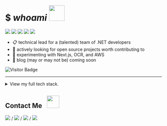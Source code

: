 # $ *whoami* <img src="https://mariajandersen.com/wp-content/uploads/2019/03/gladkunde_gif.gif" width="50">
<a href="#"><img src="https://img.shields.io/badge/Full%20Stack-Developer-white?style=flat-square"></a>
<a href="#"><img src="https://img.shields.io/badge/DevOps-Engineer-white?style=flat-square"></a>
<a href="#"><img src="https://img.shields.io/badge/Cloud%20Systems-Architect-white?style=flat-square"></a>
<a href="#"><img src="https://img.shields.io/badge/Open%20Source-Advocate-white?style=flat-square"></a>
<a href="#"><img src="https://img.shields.io/badge/Clean%20Code-Fanatic-white?style=flat-square"></a>

* :clipboard: technical lead for a (talented) team of .NET developers
* :seedling: actively looking for open source projects worth contributing to
* :telescope: experimenting with Next.js, OCR, and AWS
* :speech_balloon: blog (may or may not be) coming soon

![Visitor Badge](https://visitor-badge.laobi.icu/badge?page_id=brignano.brignano)

---

<details>
  <summary>View my full tech stack.</summary>
  
 <table>
  <tr>
   <td>syntax</td>
   <td>
    <img src="https://img.shields.io/badge/-JavaScript-F7DF1E?style=flat-square&logo=javascript&logoColor=black"/>
    <img src="https://img.shields.io/badge/-TypeScript-007ACC?style=flat-square&logo=typescript"/>
    <img src="https://img.shields.io/badge/-Python-3776AB?style=flat-square&logo=Python&logoColor=white"/>
    <img src="https://img.shields.io/badge/-C%20Sharp-00599C?style=flat-square&logo=c%20sharp"/>
    <img src="https://img.shields.io/badge/-.NET-5C2D91?style=flat-square&logo=.net"/>
    <img src="https://img.shields.io/badge/-Java-007396?style=flat-square&logo=java&logoColor=white"/>
    <img src="https://img.shields.io/badge/-HTML5-E34F26?style=flat-square&logo=html5&logoColor=white"/>
    <img src="https://img.shields.io/badge/-CSS3-1572B6?style=flat-square&logo=css3"/>
    <img src="https://img.shields.io/badge/-Sass-CC6699?style=flat-square&logo=sass&logoColor=white"/>
    <img src="https://img.shields.io/badge/-Markdown-black?style=flat-square&logo=markdown&logoColor=white"/>
  </td>
  </tr>
  <tr>
     <td>frameworks</td>
      <td>
       <img src="https://img.shields.io/badge/-React-61DAFB?style=flat-square&logo=react&logoColor=black"/>
       <img src="https://img.shields.io/badge/-Angular-DD0031?style=flat-square&logo=Angular"/>
       <img src="https://img.shields.io/badge/-Bootstrap-563D7C?style=flat-square&logo=bootstrap"/>
       <img src="https://img.shields.io/badge/-Node.js-339933?style=flat-square&logo=Node.js&logoColor=white"/>
       <img src="https://img.shields.io/badge/-Vue.js-4FC08D?style=flat-square&logo=vue.js&logoColor=white"/>
       <img src="https://img.shields.io/badge/-jQuery-0769AD?style=flat-square&logo=jquery&logoColor=white"/>
       <img src="https://img.shields.io/badge/-Django-092E20?style=flat-square&logo=django&logoColor=white"/>
       <img src="https://img.shields.io/badge/-Flask-black?style=flat-square&logo=flask&logoColor=white"/>
       <img src="https://img.shields.io/badge/-Spring-6DB33F?style=flat-square&logo=spring&logoColor=white"/>
       <img src="https://img.shields.io/badge/-Swagger-85EA2D?style=flat-square&logo=swagger&logoColor=black"/>
     </td>
  </tr>
  <tr>
     <td>databases</td>
      <td>
       <img src="https://img.shields.io/badge/-MongoDB-47A248?style=flat-square&logo=mongodb&logoColor=white"/>
       <img src="https://img.shields.io/badge/-MySQL-4479A1?style=flat-square&logo=mysql&logoColor=white"/>
       <img src="https://img.shields.io/badge/-Microsoft%20SQL%20Server-CC2927?style=flat-square&logo=microsoft-sql-server&logoColor=white"/>
       <img src="https://img.shields.io/badge/-Oracle-F80000?style=flat-square&logo=oracle&logoColor=white"/>
     </td>
  </tr>
  <tr>
     <td>servers</td>
      <td>
       <img src="https://img.shields.io/badge/-Digital%20Ocean-darkblue?style=flat-square&logo=digitalocean"/>
       <img src="https://img.shields.io/badge/-Amazon%20AWS-232F3E?style=flat-square&logo=amazon-aws"/>
       <img src="https://img.shields.io/badge/-Google%20Cloud-4285F4?style=flat-square&logo=google-cloud&logoColor=white"/>
       <img src="https://img.shields.io/badge/-Red%20Hat%20Open%20Shift-EE0000?style=flat-square&logo=Red-Hat-Open-Shift"/>
       <img src="https://img.shields.io/badge/-Firebase-FFCA28?style=flat-square&logo=firebase&logoColor=black"/>
       <img src="https://img.shields.io/badge/-nginx-269539?style=flat-square&logo=nginx&logoColor=white"/>
       <img src="https://img.shields.io/badge/-Apache-D22128?style=flat-square&logo=apache&logoColor=white"/>
     </td>
  </tr>
  <tr>
     <td>devops</td>
      <td>
       <img src="https://img.shields.io/badge/-Git-F05032?style=flat-square&logo=git&logoColor=white"/>
       <img src="https://img.shields.io/badge/-GitHub-181717?style=flat-square&logo=github&logoColor=white"/>
       <img src="https://img.shields.io/badge/-GitLab-FCA121?style=flat-square&logo=gitlab&logoColor=white"/>
       <img src="https://img.shields.io/badge/-Jenkins-D24939?style=flat-square&logo=jenkins&logoColor=white"/>
       <img src="https://img.shields.io/badge/-SonarQube-4E9BCD?style=flat-square&logo=sonarqube&logoColor=white"/>
       <img src="https://img.shields.io/badge/-Subversion-809CC9?style=flat-square&logo=subversion&logoColor=white"/>
       <img src="https://img.shields.io/badge/-Azure%20DevOps-0078D7?style=flat-square&logo=azure-devops&logoColor=white"/>
     </td>
  </tr>
  <tr>
     <td>tools</td>
      <td>
       <img src="https://img.shields.io/badge/-Docker-2496ED?style=flat-square&logo=docker&logoColor=white"/>
       <img src="https://img.shields.io/badge/-Visual%20Studio%20Code-4E9BCD?style=flat-square&logo=visual-studio-code&logoColor=white"/>
       <img src="https://img.shields.io/badge/-Visual%20Studio-5C2D91?style=flat-square&logo=visual-studio&logoColor=white"/>
       <img src="https://img.shields.io/badge/-SonarLint-CC2026?style=flat-square&logo=sonarlint&logoColor=white"/>
       <img src="https://img.shields.io/badge/-WebStorm-black?style=flat-square&logo=webstorm&logoColor=white"/>
       <img src="https://img.shields.io/badge/-IntelliJ%20IDEA-black?style=flat-square&logo=intellij-idea&logoColor=white"/>
       <img src="https://img.shields.io/badge/-PyCharm-black?style=flat-square&logo=pycharm&logoColor=white"/>
       <img src="https://img.shields.io/badge/-Eclipse%20IDE-2C2255?style=flat-square&logo=eclipse-ide&logoColor=white"/>
       <img src="https://img.shields.io/badge/-Atom-66595C?style=flat-square&logo=atom&logoColor=white"/>
       <img src="https://img.shields.io/badge/-Jupyter-F37626?style=flat-square&logo=jupyter&logoColor=white"/>
       <img src="https://img.shields.io/badge/-Postman-FF6C37?style=flat-square&logo=postman&logoColor=white"/>
       <img src="https://img.shields.io/badge/-Apache%20Maven-C71A36?style=flat-square&logo=apache-maven&logoColor=white"/>
       <img src="https://img.shields.io/badge/-Gradle-02303A?style=flat-square&logo=gradle&logoColor=white"/>
       <img src="https://img.shields.io/badge/-Dynatrace-1496FF?style=flat-square&logo=dynatrace&logoColor=white"/>
       <img src="https://img.shields.io/badge/-Lighthouse-F44B21?style=flat-square&logo=lighthouse&logoColor=white"/>
       <img src="https://img.shields.io/badge/-Powershell-5391FE?style=flat-square&logo=powershell&logoColor=white"/>
       <img src="https://img.shields.io/badge/-Vagrant-1563FF?style=flat-square&logo=vagrant&logoColor=white"/>
       <img src="https://img.shields.io/badge/-Homebrew-FBB040?style=flat-square&logo=homebrew&logoColor=black"/>
     </td>
  </tr>
  <tr>
     <td>systems</td>
      <td>
       <img src="https://img.shields.io/badge/-MacOS-999?style=flat-square&logo=apple&logoColor=white"/>
       <img src="https://img.shields.io/badge/-Windows-0078D6?style=flat-square&logo=windows&logoColor=white"/>
       <img src="https://img.shields.io/badge/-Ubuntu-E95420?style=flat-square&logo=ubuntu&logoColor=white"/>
       <img src="https://img.shields.io/badge/-Debian-A81D33?style=flat-square&logo=debian&logoColor=white"/>
       <img src="https://img.shields.io/badge/-Raspberry%20Pi-C51A4A?style=flat-square&logo=Raspberry-Pi"/>
       <img src="https://img.shields.io/badge/-iPhone-black?style=flat-square&logo=ios&logoColor=white"/>
       <img src="https://img.shields.io/badge/-Android-3DDC84?style=flat-square&logo=android&logoColor=white"/>
     </td>
  </tr>
 </table>
</details>


## Contact Me &nbsp; <img src="https://infoodmarketing.com/wp-content/uploads/2017/02/InboxSmall3.gif" width="40"></img>
<a href="https://linkedin.com/in/brignano" alt="Linkedin Badge"><img src="https://img.shields.io/badge/-brignano-white?style=flat-square&logo=Linkedin&logoColor=blue&link=https://linkedin.com/in/brignano"/></a> / 
<a href="https://twitter.com/brignano_" alt="Twitter Badge"><img src="https://img.shields.io/badge/-@brignano__-white?style=flat-square&logo=twitter&logoColor=1DA1F2&link=https://twitter.com/brignano_"/></a> / 
<a href="mailto:anthonybrignano@gmail.com" alt="Gmail Badge"><img src="https://img.shields.io/badge/-anthonybrignano@gmail.com-white?style=flat-square&logo=Gmail&logoColor=c14438&link=mailto:anthonybrignano@gmail.com)"/></a> / 
<a href="https://brignano.io" alt="Website Badge"><img src="https://img.shields.io/badge/-https://brignano.io-white?style=flat-square&logo=google-chrome&logoColor=grey&link=https://brignano.io"/></a>
